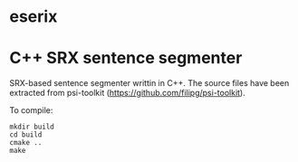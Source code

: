 # eserix
C++ SRX sentence segmenter
==========================

SRX-based sentence segmenter writtin in C++. The source files have been extracted from psi-toolkit (https://github.com/filipg/psi-toolkit).

To compile:

    mkdir build
    cd build
    cmake ..
    make


